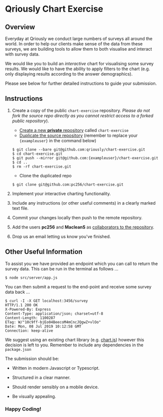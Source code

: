 # Qriously Chart Exercise

## Overview

Everyday at Qriously we conduct large numbers of surveys all around the world. In order to help our clients make sense of the data from these surveys, we are building tools to allow them to both visualise and interact with survey data.

We would like you to build an *interactive* chart for visualising some survey results. We would like to have the ability to apply filters to the chart (e.g. only displaying results according to the answer demographics).

Please see below for further detailed instructions to guide your submission.

## Instructions

1. Create a copy of the public `chart-exercise` repository. *Please do not fork the source repo directly as you cannot restrict access to a forked public repository*). 
 
    - [Create a new **private** repository](https://help.github.com/en/articles/creating-a-new-repository) called `chart-exercise`
    - [Duplicate the source repository](https://help.github.com/en/articles/duplicating-a-repository) (remember to replace your `{exampleuser}` in the command below)
    ```
    $ git clone --bare git@github.com:qriously/chart-exercise.git
    $ cd chart-exercise.git
    $ git push --mirror git@github.com:{exampleuser}/chart-exercise.git
    $ cd .. 
    $ rm -rf chart-exercise.git
    ```
    - Clone the duplicated repo
    ```
    $ git clone git@github.com:pc256/chart-exercise.git
    ```
    
1. Implement your interactive charting functionality.

1. Include any instructions (or other useful comments) in a clearly marked text file.

1. Commit your changes locally then push to the remote repository.

1. Add the users **pc256** and **MacleanS** as [collaborators to the repository](https://help.github.com/en/articles/inviting-collaborators-to-a-personal-repository).

1. Drop us an email letting us know you've finished.

## Other Useful Information 

To assist you we have provided an endpoint which you can call to return the survey data. This can be run in the terminal as follows ...

    $ node src/server/app.js
    
You can then submit a request to the end-point and receive some survey data back ...

    $ curl -I -X GET localhost:3456/survey
    HTTP/1.1 200 OK
    X-Powered-By: Express
    Content-Type: application/json; charset=utf-8
    Content-Length: 1100287
    ETag: W/"10c9ff-bjEo04BeecoM4mCncJQgwZ+vlOo"
    Date: Mon, 08 Jul 2019 10:12:58 GMT
    Connection: keep-alive

We suggest using an existing chart library (e.g. [chart.js](https://www.chartjs.org/)) however this decision is left to you. Remember to include any dependencies in the `package.json`
 
The submission should be:

- Written in modern Javascript or Typescript.

- Structured in a clear manner.

- Should render sensibly on a mobile device.

- Be visually appealing.

### Happy Coding!
